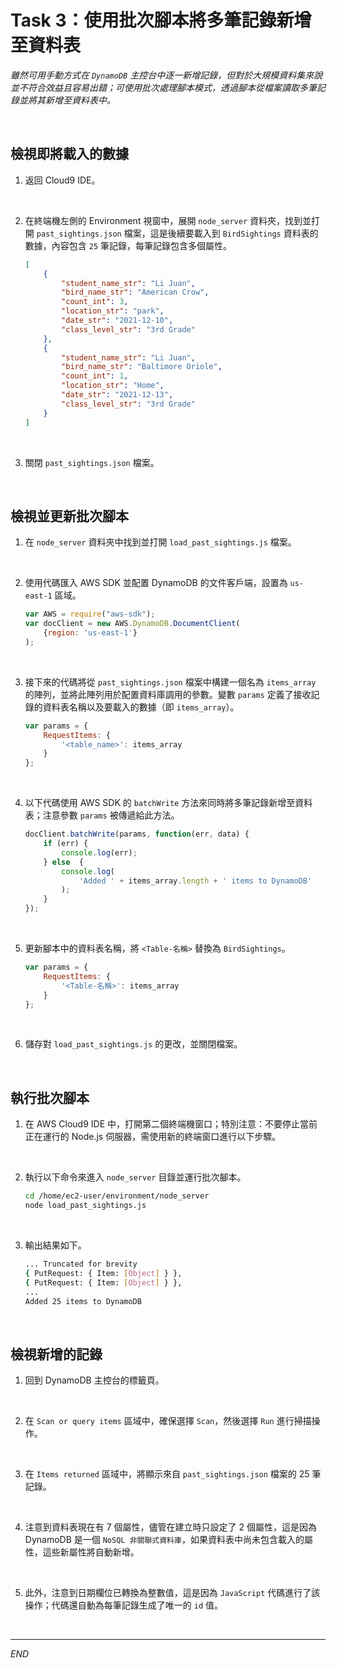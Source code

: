 # Task 3：使用批次腳本將多筆記錄新增至資料表

_雖然可用手動方式在 `DynamoDB` 主控台中逐一新增記錄，但對於大規模資料集來說並不符合效益且容易出錯；可使用批次處理腳本模式，透過腳本從檔案讀取多筆記錄並將其新增至資料表中。_

<br>

## 檢視即將載入的數據

1. 返回 Cloud9 IDE。

<br>

2. 在終端機左側的 Environment 視窗中，展開 `node_server` 資料夾，找到並打開 `past_sightings.json` 檔案，這是後續要載入到 `BirdSightings` 資料表的數據，內容包含 `25` 筆記錄，每筆記錄包含多個屬性。

    ```json
    [
        {
            "student_name_str": "Li Juan",
            "bird_name_str": "American Crow",
            "count_int": 3,
            "location_str": "park",
            "date_str": "2021-12-10",
            "class_level_str": "3rd Grade"
        },
        {
            "student_name_str": "Li Juan",
            "bird_name_str": "Baltimore Oriole",
            "count_int": 1,
            "location_str": "Home",
            "date_str": "2021-12-13",
            "class_level_str": "3rd Grade"
        }
    ]
    ```

<br>

3. 關閉 `past_sightings.json` 檔案。

<br>

## 檢視並更新批次腳本

1. 在 `node_server` 資料夾中找到並打開 `load_past_sightings.js` 檔案。

<br>

2. 使用代碼匯入 AWS SDK 並配置 DynamoDB 的文件客戶端，設置為 `us-east-1` 區域。

    ```javascript
    var AWS = require("aws-sdk");
    var docClient = new AWS.DynamoDB.DocumentClient(
        {region: 'us-east-1'}
    );
    ```

<br>

3. 接下來的代碼將從 `past_sightings.json` 檔案中構建一個名為 `items_array` 的陣列，並將此陣列用於配置資料庫調用的參數。變數 `params` 定義了接收記錄的資料表名稱以及要載入的數據（即 `items_array`）。

    ```javascript
    var params = {
        RequestItems: { 
            '<table_name>': items_array
        }
    };
    ```

<br>

4. 以下代碼使用 AWS SDK 的 `batchWrite` 方法來同時將多筆記錄新增至資料表；注意參數 `params` 被傳遞給此方法。

    ```javascript
    docClient.batchWrite(params, function(err, data) {
        if (err) {
            console.log(err); 
        } else  {
            console.log(
                'Added ' + items_array.length + ' items to DynamoDB'
            );
        }   
    });
    ```

<br>

5. 更新腳本中的資料表名稱，將 `<Table-名稱>` 替換為 `BirdSightings`。

    ```javascript
    var params = {
        RequestItems: { 
            '<Table-名稱>': items_array
        }
    };
    ```

<br>

6. 儲存對 `load_past_sightings.js` 的更改，並關閉檔案。

<br>

## 執行批次腳本

1. 在 AWS Cloud9 IDE 中，打開第二個終端機窗口；特別注意：不要停止當前正在運行的 Node.js 伺服器，需使用新的終端窗口進行以下步驟。

<br>

2. 執行以下命令來進入 `node_server` 目錄並運行批次腳本。

    ```bash
    cd /home/ec2-user/environment/node_server
    node load_past_sightings.js
    ```

<br>

3. 輸出結果如下。

    ```bash
    ... Truncated for brevity
    { PutRequest: { Item: [Object] } },
    { PutRequest: { Item: [Object] } },
    ...
    Added 25 items to DynamoDB
    ```

<br>

## 檢視新增的記錄

1. 回到 DynamoDB 主控台的標籤頁。

<br>

2. 在 `Scan or query items` 區域中，確保選擇 `Scan`，然後選擇 `Run` 進行掃描操作。

<br>

3. 在 `Items returned` 區域中，將顯示來自 `past_sightings.json` 檔案的 25 筆記錄。

<br>

4. 注意到資料表現在有 7 個屬性，儘管在建立時只設定了 2 個屬性，這是因為 DynamoDB 是一個 `NoSQL 非關聯式資料庫`，如果資料表中尚未包含載入的屬性，這些新屬性將自動新增。

<br>

5. 此外，注意到日期欄位已轉換為整數值，這是因為 `JavaScript` 代碼進行了該操作；代碼還自動為每筆記錄生成了唯一的 `id` 值。

<br>

___

_END_